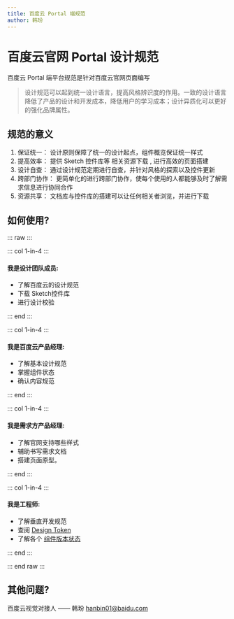 ```yaml
---
title: 百度云 Portal 端规范
author: 韩玢
---
```


# 百度云官网 Portal 设计规范


百度云 Portal 端平台规范是针对百度云官网页面编写

>设计规范可以起到统一设计语言，提高风格辨识度的作用。一致的设计语言降低了产品的设计和开发成本，降低用户的学习成本；设计异质化可以更好的强化品牌属性。

## 规范的意义

1. 保证统一： 设计原则保障了统一的设计起点，组件概览保证统一样式
2. 提高效率： 提供 Sketch 控件库等 相关资源下载 , 进行高效的页面搭建
3. 设计自查： 通过设计规范定期进行自查，并针对风格的探索以及控件更新
4. 跨部门协作： 更简单化的进行跨部门协作，使每个使用的人都能够及时了解需求信息进行协同合作
5. 资源共享： 文档库与控件库的搭建可以让任何相关者浏览，并进行下载



## 如何使用?

::: raw :::

::: col 1-in-4 :::

#### 我是设计团队成员:

- 了解百度云的设计规范
- 下载 Sketch控件库 
- 进行设计校验

::: end :::

::: col 1-in-4 :::

#### 我是百度云产品经理:

- 了解基本设计规范
- 掌握组件状态
- 确认内容规范

::: end :::


::: col 1-in-4 :::

#### 我是需求方产品经理:

- 了解官网支持哪些样式
- 辅助书写需求文档
- 搭建页面原型。

::: end :::

::: col 1-in-4 :::

#### 我是工程师:

- 了解垂直开发规范
- 查阅 [Design Token](./others/designtoken.html)
- 了解各个 [组件版本状态](./others/cms.html)

::: end :::

::: end raw :::


## 其他问题?

百度云视觉对接人 —— 韩玢 <hanbin01@baidu.com> 
